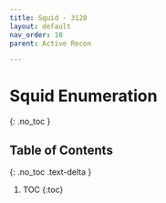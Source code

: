 ```yaml
---
title: Squid - 3128
layout: default
nav_order: 10
parent: Active Recon

---
```


# Squid Enumeration
{: .no_toc }

## Table of Contents
{: .no_toc .text-delta }
1. TOC
{:toc}

